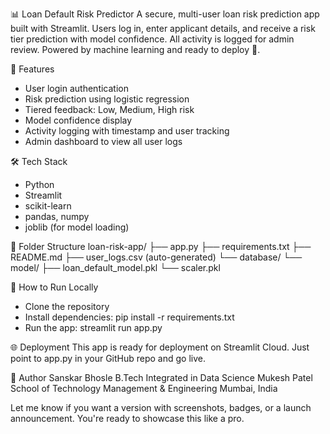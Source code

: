 📊 Loan Default Risk Predictor
A secure, multi-user loan risk prediction app built with Streamlit. Users log in, enter applicant details, and receive a risk tier prediction with model confidence. All activity is logged for admin review. Powered by machine learning and ready to deploy 🚀.

🔐 Features
- User login authentication
- Risk prediction using logistic regression
- Tiered feedback: Low, Medium, High risk
- Model confidence display
- Activity logging with timestamp and user tracking
- Admin dashboard to view all user logs

🛠️ Tech Stack
- Python
- Streamlit
- scikit-learn
- pandas, numpy
- joblib (for model loading)

📁 Folder Structure
loan-risk-app/
├── app.py
├── requirements.txt
├── README.md
├── user_logs.csv (auto-generated)
└── database/
    └── model/
        ├── loan_default_model.pkl
        └── scaler.pkl



🚀 How to Run Locally
- Clone the repository
- Install dependencies:
pip install -r requirements.txt
- Run the app:
streamlit run app.py



🌐 Deployment
This app is ready for deployment on Streamlit Cloud.
Just point to app.py in your GitHub repo and go live.

👤 Author
Sanskar Bhosle
B.Tech Integrated in Data Science
Mukesh Patel School of Technology Management & Engineering
Mumbai, India

Let me know if you want a version with screenshots, badges, or a launch announcement. You're ready to showcase this like a pro.
